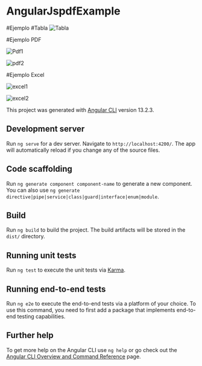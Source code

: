 # AngularJspdfExample
#Ejemplo
#Tabla
![Tabla](https://user-images.githubusercontent.com/26506153/157986098-54567304-0b29-4e3a-b969-c4e9ca6ee66a.PNG)

#Ejemplo PDF

![Pdf1](https://user-images.githubusercontent.com/26506153/157986143-2e954036-9e2d-4e33-890c-db68408de221.PNG)

![pdf2](https://user-images.githubusercontent.com/26506153/157986154-ce159307-4661-4b07-ab60-32aa0657e58e.PNG)

#Ejemplo Excel

![excel1](https://user-images.githubusercontent.com/26506153/157986187-1304f505-78d3-4862-b17a-ad7d9d4fb43b.PNG)

![excel2](https://user-images.githubusercontent.com/26506153/157986202-9aa80cac-e2fd-4511-9d37-324a5693de83.PNG)

This project was generated with [Angular CLI](https://github.com/angular/angular-cli) version 13.2.3.

## Development server

Run `ng serve` for a dev server. Navigate to `http://localhost:4200/`. The app will automatically reload if you change any of the source files.

## Code scaffolding

Run `ng generate component component-name` to generate a new component. You can also use `ng generate directive|pipe|service|class|guard|interface|enum|module`.

## Build

Run `ng build` to build the project. The build artifacts will be stored in the `dist/` directory.

## Running unit tests

Run `ng test` to execute the unit tests via [Karma](https://karma-runner.github.io).

## Running end-to-end tests

Run `ng e2e` to execute the end-to-end tests via a platform of your choice. To use this command, you need to first add a package that implements end-to-end testing capabilities.

## Further help

To get more help on the Angular CLI use `ng help` or go check out the [Angular CLI Overview and Command Reference](https://angular.io/cli) page.

